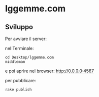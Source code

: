 # lggemme.com

## Sviluppo

Per avviare il server:

nel Terminale:

```
cd Desktop/lggemme.com
middleman
```

e poi aprire nel browser: http://0.0.0.0:4567



per pubblicare:

```
rake publish
```





